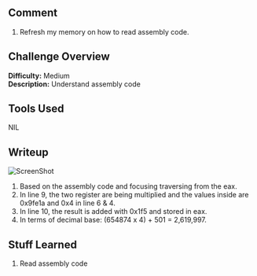 ## Comment  
1. Refresh my memory on how to read assembly code.    

## Challenge Overview  
**Difficulty:** Medium  
**Description:** Understand assembly code  
## Tools Used  
NIL  

## Writeup  
![ScreenShot](https://imgur.com/ogEqY1e.png)  
1. Based on the assembly code and focusing traversing from the eax.  
2. In line 9, the two register are being multiplied and the values inside are 0x9fe1a and 0x4 in line 6 & 4.  
3. In line 10, the result is added with 0x1f5 and stored in eax.  
4. In terms of decimal base: (654874 x 4) + 501 = 2,619,997.  
    
## Stuff Learned  
1. Read assembly code  


